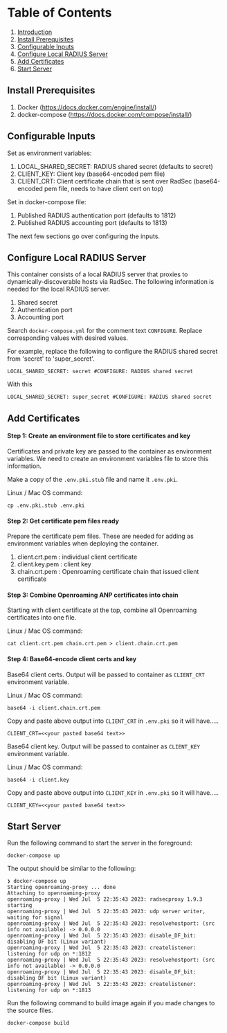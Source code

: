 # Table of Contents
1. [Introduction](#introduction)
2. [Install Prerequisites](#install-prerequisites)
3. [Configurable Inputs](#configurable-inputs)
4. [Configure Local RADIUS Server](#configure-local-radius-server)
5. [Add Certificates](#add-certificates)
6. [Start Server](#start-server)

## Install Prerequisites
1. Docker (https://docs.docker.com/engine/install/)
2. docker-compose (https://docs.docker.com/compose/install/)

## Configurable Inputs
Set as environment variables:
  1. LOCAL_SHARED_SECRET: RADIUS shared secret (defaults to secret)
  2. CLIENT_KEY: Client key (base64-encoded pem file)
  3. CLIENT_CRT: Client certificate chain that is sent over RadSec (base64-encoded pem file, needs to have client cert on top)

Set in docker-compose file:
  1. Published RADIUS authentication port (defaults to 1812)
  2. Published RADIUS accounting port (defaults to 1813)

The next few sections go over configuring the inputs.

## Configure Local RADIUS Server
This container consists of a local RADIUS server that proxies to dynamically-discoverable hosts via RadSec. The following information is needed for the local RADIUS server.

1. Shared secret
2. Authentication port
3. Accounting port

Search `docker-compose.yml` for the comment text `CONFIGURE`. Replace corresponding values with desired values.

For example, replace the following to configure the RADIUS shared secret from 'secret' to 'super_secret'.

```
LOCAL_SHARED_SECRET: secret #CONFIGURE: RADIUS shared secret
```

With this

```
LOCAL_SHARED_SECRET: super_secret #CONFIGURE: RADIUS shared secret
```

## Add Certificates

#### Step 1: Create an environment file to store certificates and key
Certificates and private key are passed to the container as environment variables. We need to create an environment variables file to store this information.

Make a copy of the `.env.pki.stub` file and name it `.env.pki`.

Linux / Mac OS command:
```
cp .env.pki.stub .env.pki
```

#### Step 2: Get certificate pem files ready
Prepare the certificate pem files. These are needed for adding as environment variables when deploying the container.

1. client.crt.pem : individual client certificate
2. client.key.pem : client key
3. chain.crt.pem : Openroaming certificate chain that issued client certificate

#### Step 3: Combine Openroaming ANP certificates into chain
Starting with client certificate at the top, combine all Openroaming certificates into one file.

Linux / Mac OS command:
```
cat client.crt.pem chain.crt.pem > client.chain.crt.pem
```

#### Step 4: Base64-encode client certs and key

Base64 client certs. Output will be passed to container as `CLIENT_CRT` environment variable.

Linux / Mac OS command:
```
base64 -i client.chain.crt.pem
```
Copy and paste above output into `CLIENT_CRT` in `.env.pki` so it will have.....
```
CLIENT_CRT=<<your pasted base64 text>>
```

Base64 client key. Output will be passed to container as `CLIENT_KEY` environment variable.

Linux / Mac OS command:
```
base64 -i client.key
```

Copy and paste above output into `CLIENT_KEY` in `.env.pki` so it will have.....
```
CLIENT_KEY=<<your pasted base64 text>>
```

## Start Server

Run the following command to start the server in the foreground:
```
docker-compose up
```
The output should be similar to the following:
```
❯ docker-compose up
Starting openroaming-proxy ... done
Attaching to openroaming-proxy
openroaming-proxy | Wed Jul  5 22:35:43 2023: radsecproxy 1.9.3 starting
openroaming-proxy | Wed Jul  5 22:35:43 2023: udp server writer, waiting for signal
openroaming-proxy | Wed Jul  5 22:35:43 2023: resolvehostport: (src info not available) -> 0.0.0.0
openroaming-proxy | Wed Jul  5 22:35:43 2023: disable_DF_bit: disabling DF bit (Linux variant)
openroaming-proxy | Wed Jul  5 22:35:43 2023: createlistener: listening for udp on *:1812
openroaming-proxy | Wed Jul  5 22:35:43 2023: resolvehostport: (src info not available) -> 0.0.0.0
openroaming-proxy | Wed Jul  5 22:35:43 2023: disable_DF_bit: disabling DF bit (Linux variant)
openroaming-proxy | Wed Jul  5 22:35:43 2023: createlistener: listening for udp on *:1813
```

Run the following command to build image again if you made changes to the source files.
```
docker-compose build
```
